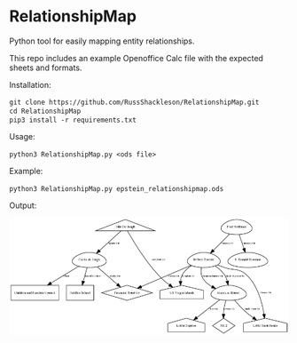 # RelationshipMap
Python tool for easily mapping entity relationships.

This repo includes an example Openoffice Calc file with the expected sheets and formats.

Installation:

```
git clone https://github.com/RussShackleson/RelationshipMap.git
cd RelationshipMap
pip3 install -r requirements.txt
```

Usage:

`python3 RelationshipMap.py <ods file>`

Example:

`python3 RelationshipMap.py epstein_relationshipmap.ods`

Output:

![Example](example.png)
